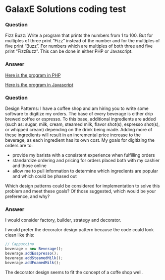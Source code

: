 # GalaxE Solutions coding test

### Question

Fizz Buzz:
Write a program that prints the numbers from 1 to 100. But for multiples of three print “Fizz” instead of the number and for the multiples of five print “Buzz”. 
For numbers which are multiples of both three and five print “FizzBuzz”. This can be done in either PHP or Javascript.

### Answer

[Here is the program in PHP](https://github.com/njtietz/galaxE-code-test/blob/master/fizz_buzz.php)

[Here is the program in Javascript](https://github.com/njtietz/galaxE-code-test/blob/master/fizz_buzz.js)

### Question

Design Patterns:
I have a coffee shop and am hiring you to write some software to digitize my orders. The base of every beverage is either drip brewed coffee or espresso. To this base, additional ingredients are added (such as: sugar, milk, cream, steamed milk, flavor shot(s), espresso shot(s), or whipped cream) depending on the drink being made. Adding more of these ingredients will result in an incremental price increase to the beverage, as each ingredient has its own cost. My goals for digitizing the orders are to: 

  - provide my barista with a consistent experience when fulfilling orders 
  - standardize ordering and pricing for orders placed both with my cashier and those online
  - allow me to pull information to determine which ingredients are popular and which could be phased out
  
Which design patterns could be considered for implementation to solve this problem and meet these goals? Of those suggested, which would be your preference, and why? 

### Answer

I would consider factory, builder, strategy and decorator.

I would prefer the decorator design pattern because the code could look clean like this:

```javascript
// Cappuccino
beverage = new Beverage();
beverage.addEsspresso();
beverage.addSteamedMilk();
beverage.addFoamedMilk();
```
The decorator design seems to fit the concept of a coffe shop well.
